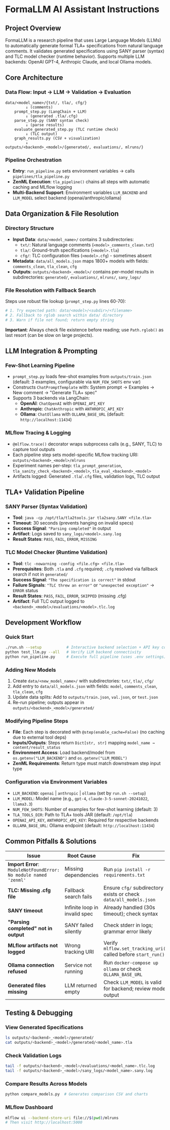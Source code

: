 # FormaLLM AI Assistant Instructions

## Project Overview
FormaLLM is a research pipeline that uses Large Language Models (LLMs) to automatically generate formal TLA+ specifications from natural language comments. It validates generated specifications using SANY parser (syntax) and TLC model checker (runtime behavior). Supports multiple LLM backends: OpenAI GPT-4, Anthropic Claude, and local Ollama models.

## Core Architecture

### Data Flow: Input → LLM → Validation → Evaluation
```
data/<model_name>/{txt/, tla/, cfg/}
         ↓ (comments)
    prompt_step.py (LangChain + LLM)
         ↓ (generated .tla/.cfg)
    parse_step.py (SANY syntax check)
         ↓ (parse results)
    evaluate_generated_step.py (TLC runtime check)
         ↓ (TLC output)
    graph_results.py (CSV + visualization)
         ↓
outputs/<backend>_<model>/{generated/, evaluations/, mlruns/}
```

### Pipeline Orchestration
- **Entry**: `run_pipeline.py` sets environment variables → calls `pipelines/tla_pipeline.py`
- **ZenML Execution**: `tla_pipeline()` chains all steps with automatic caching and MLflow logging
- **Multi-Backend Support**: Environment variables `LLM_BACKEND` and `LLM_MODEL` select backend (openai/anthropic/ollama)

## Data Organization & File Resolution

### Directory Structure
- **Input Data**: `data/<model_name>/` contains 3 subdirectories:
  - `txt/`: Natural language comments (`<model>_comments_clean.txt`)
  - `tla/`: Ground-truth specifications (`<model>.tla`)
  - `cfg/`: TLC configuration files (`<model>.cfg`) - sometimes absent
- **Metadata**: `data/all_models.json` maps 1800+ models with fields: `comments_clean`, `tla_clean`, `cfg`
- **Outputs**: `outputs/<backend>_<model>/` contains per-model results in subdirectories: `generated/`, `evaluations/`, `mlruns/`, `sany_logs/`

### File Resolution with Fallback Search
Steps use robust file lookup (`prompt_step.py` lines 60-70):
```python
# 1. Try expected path: data/<model>/<subdir>/<filename>
# 2. Fallback to rglob search within data/ directory
# 3. Warn if file not found; return empty string
```
**Important**: Always check file existence before reading; use `Path.rglob()` as last resort (can be slow on large projects).

## LLM Integration & Prompting

### Few-Shot Learning Pipeline
- `prompt_step.py` loads few-shot examples from `outputs/train.json` (default: 3 examples, configurable via `NUM_FEW_SHOTS` env var)
- Constructs `ChatPromptTemplate` with: System prompt → Examples → New comment → "Generate TLA+ spec"
- Supports 3 backends via LangChain:
  - **OpenAI**: `ChatOpenAI` with `OPENAI_API_KEY`
  - **Anthropic**: `ChatAnthropic` with `ANTHROPIC_API_KEY`
  - **Ollama**: `ChatOllama` with `OLLAMA_BASE_URL` (default: `http://localhost:11434`)

### MLflow Tracing & Logging
- `@mlflow.trace()` decorator wraps subprocess calls (e.g., SANY, TLC) to capture tool outputs
- Each pipeline step sets model-specific MLflow tracking URI: `outputs/<backend>_<model>/mlruns`
- Experiment names per-step: `tla_prompt_generation`, `tla_sanity_check_<backend>_<model>`, `tla_eval_<backend>_<model>`
- Artifacts logged: Generated `.tla`/`.cfg` files, validation logs, TLC output

## TLA+ Validation Pipeline

### SANY Parser (Syntax Validation)
- **Tool**: `java -cp /opt/tla/tla2tools.jar tla2sany.SANY <file.tla>`
- **Timeout**: 30 seconds (prevents hanging on invalid specs)
- **Success Signal**: `"Parsing completed"` in output
- **Artifact**: Logs saved to `sany_logs/<model>.sany.log`
- **Result States**: `PASS`, `FAIL`, `ERROR`, `MISSING`

### TLC Model Checker (Runtime Validation)
- **Tool**: `tlc -nowarning -config <file.cfg> <file.tla>`
- **Prerequisites**: Both `.tla` and `.cfg` required; `.cfg` resolved via fallback search if not in `generated/`
- **Success Signal**: `"The specification is correct"` in stdout
- **Failure Signals**: `"TLC threw an error"` or `"unexpected exception"` → `ERROR` status
- **Result States**: `PASS`, `FAIL`, `ERROR`, `SKIPPED` (missing .cfg)
- **Artifact**: Full TLC output logged to `<backend>_<model>/evaluations/<model>.tlc.log`

## Development Workflow

### Quick Start
```bash
./run.sh --setup           # Interactive backend selection + API key configuration
python test_llm.py --all   # Verify LLM backend connectivity
python run_pipeline.py     # Execute full pipeline (uses .env settings)
```

### Adding New Models
1. Create `data/<new_model_name>/` with subdirectories: `txt/`, `tla/`, `cfg/`
2. Add entry to `data/all_models.json` with fields: `model`, `comments_clean`, `tla_clean`, `cfg`
3. Update data splits: Add to `outputs/train.json`, `val.json`, or `test.json`
4. Re-run pipeline; outputs appear in `outputs/<backend>_<model>/generated/`

### Modifying Pipeline Steps
- **File**: Each step is decorated with `@step(enable_cache=False)` (no caching due to external tool deps)
- **Inputs/Outputs**: Steps return `Dict[str, str]` mapping `model_name → content/result_status`
- **Environment Access**: Load backend/model from `os.getenv("LLM_BACKEND")` and `os.getenv("LLM_MODEL")`
- **ZenML Requirements**: Return type must match downstream step input type

### Configuration via Environment Variables
- `LLM_BACKEND`: `openai` | `anthropic` | `ollama` (set by `run.sh --setup`)
- `LLM_MODEL`: Model name (e.g., `gpt-4`, `claude-3-5-sonnet-20241022`, `llama3.3`)
- `NUM_FEW_SHOTS`: Number of examples for few-shot learning (default: 3)
- `TLA_TOOLS_DIR`: Path to TLA+ tools JAR (default: `/opt/tla`)
- `OPENAI_API_KEY`, `ANTHROPIC_API_KEY`: Required for respective backends
- `OLLAMA_BASE_URL`: Ollama endpoint (default: `http://localhost:11434`)

## Common Pitfalls & Solutions

| Issue | Root Cause | Fix |
|-------|-----------|-----|
| **Import Error**: `ModuleNotFoundError: No module named 'zenml'` | Missing dependencies | Run `pip install -r requirements.txt` |
| **TLC: Missing .cfg file** | Fallback search fails | Ensure `cfg/` subdirectory exists or check `data/all_models.json` |
| **SANY timeout** | Infinite loop in invalid spec | Already handled (30s timeout); check syntax |
| **"Parsing completed" not in output** | SANY failed silently | Check stderr in logs; grammar error likely |
| **MLflow artifacts not logged** | Wrong tracking URI | Verify `mlflow.set_tracking_uri()` called before `start_run()` |
| **Ollama connection refused** | Service not running | Run `docker-compose up ollama` or check `OLLAMA_BASE_URL` |
| **Generated files missing** | LLM returned empty | Check `LLM_MODEL` is valid for backend; review model output |

## Testing & Debugging

### View Generated Specifications
```bash
ls outputs/<backend>_<model>/generated/
cat outputs/<backend>_<model>/generated/<model_name>.tla
```

### Check Validation Logs
```bash
tail -f outputs/<backend>_<model>/evaluations/<model_name>.tlc.log
tail -f outputs/<backend>_<model>/sany_logs/<model_name>.sany.log
```

### Compare Results Across Models
```bash
python compare_models.py  # Generates comparison CSV and charts
```

### MLflow Dashboard
```bash
mlflow ui --backend-store-uri file://$(pwd)/mlruns
# Then visit http://localhost:5000
```